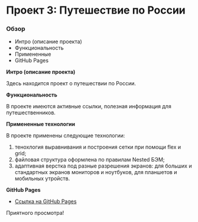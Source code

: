 # Проект 3: Путешествие по России

### Обзор
* Интро (описание проекта)
* Функциональность
* Примененные
* GitHub Pages

**Интро (описание проекта)**

Здесь находится проект о путешествии по России.

**Функциональность**

В проекте имеются активные ссылки, полезная информация для путешественников.

**Примененные технологии**

В проекте применены следующие технологии:
1. тенохлогия выравнивания и построения сетки при помощи flex и grid;
2. файловая структура оформлена по правилам Nested БЭМ;
3. адаптивная верстка под разные разрешения экранов: для больших и стандартных экранов мониторов и ноутбуков, для планшетов и мобильных утройств.

**GitHub Pages**

* [Ссылка на GitHub Pages](https://tatyanadudchenko.github.io/russian-travel/index.html)


Приятного просмотра!
